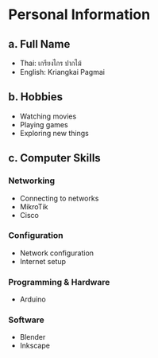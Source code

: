 # Personal Information

## a. Full Name
- Thai: เกรียงไกร ปากไม้  
- English: Kriangkai Pagmai

## b. Hobbies
- Watching movies
- Playing games
- Exploring new things

## c. Computer Skills

### Networking
- Connecting to networks
- MikroTik
- Cisco

### Configuration
- Network configuration
- Internet setup

### Programming & Hardware
- Arduino

### Software
- Blender
- Inkscape
